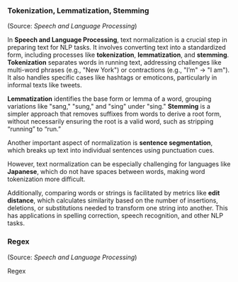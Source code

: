 ### Tokenization, Lemmatization, Stemming
(Source: _Speech and Language Processing_)

In **Speech and Language Processing**, text normalization is a crucial step in preparing text for NLP tasks. It involves converting text into a standardized form, including processes like **tokenization**, **lemmatization**, and **stemming**. **Tokenization** separates words in running text, addressing challenges like multi-word phrases (e.g., "New York") or contractions (e.g., "I’m" → "I am"). It also handles specific cases like hashtags or emoticons, particularly in informal texts like tweets.

**Lemmatization** identifies the base form or lemma of a word, grouping variations like "sang," "sung," and "sing" under "sing." **Stemming** is a simpler approach that removes suffixes from words to derive a root form, without necessarily ensuring the root is a valid word, such as stripping “running” to “run.”

Another important aspect of normalization is **sentence segmentation**, which breaks up text into individual sentences using punctuation cues.

However, text normalization can be especially challenging for languages like **Japanese**, which do not have spaces between words, making word tokenization more difficult.

Additionally, comparing words or strings is facilitated by metrics like **edit distance**, which calculates similarity based on the number of insertions, deletions, or substitutions needed to transform one string into another. This has applications in spelling correction, speech recognition, and other NLP tasks.

### Regex
(Source: _Speech and Language Processing_)

Regex 